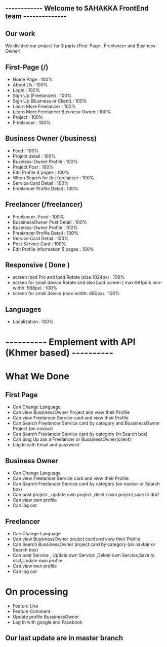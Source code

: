 ## ------------ Welcome to SAHAKKA FrontEnd team --------------
## Our work
We divided our project for 3 parts (First-Page , Freelancer and Business-Owner) 
## First-Page (/)
- Home Page : 100%
- About Us : 100%
- Login : 100%
- Sign Up (Freelancer) : 100%
- Sign Up (Business or Client) : 100%
- Learn More Freelancer : 100%
- Learn More Freelancer Business Owner : 100%
- Project : 100%
- Freelancer : 100%
## Business Owner (/business)  
- Feed : 100%
- Project detail : 100%
- Business-Owner Profile : 100%
- Project Post : 100%
- Edit Profile 4 pages : 100%
- When Search for the freelancer : 100%
- Service Card Detail : 100%
- Freelancer Profile Detail : 100% 
## Freelancer (/freelancer) 
- Freelancer- Feed : 100%
- BussinessOwner Post Detail : 100%
- Business-Owner Profile : 100%
- Freelancer Profile Detail : 100%
- Service Card Detail : 100%
- Post Service Card : 100%
- Edit Profile information 5 pages : 100% 
## Responsive ( Done )
- screen Ipad Pro and Ipad Rotate (size:1024px) : 100%
- screen for small device Rotate and also Ipad screen ( max:991px & min-width: 568px) : 100%
- screen for small device (max-width: 480px) : 100%
## Languages
- Localization : 100% 

# ---------- Emplement with API (Khmer based) ----------
# What We Done 
## First Page
- Can Change Language
- Can view BussinessOwner Project and view their Profile
- Can view Freelancer Service card and view their Profile
- Can Search Freelancer Service card by category and BussinessOwner Project (on navbar)
- Can Search Freelancer Service card by category (in Search box)
- Can Sing Up ask a Freelancer or BussinessOwner(client)
- Log In with Email and password
## Business Owner 
- Can Change Language
- Can view Freelancer Service card and view their Profile
- Can Search Freelancer Service card by category (on navbar or Search box)
- Can post project , update own project ,delete own project,save to draf
- Can view own profile
- Can log out
## Freelancer
- Can Change Language
- Can view BussinessOwner project card and view their Profile
- Can Search BussinessOwner project card by category (on navbar or Search box)
- Can post Service , Update own Service ,Delete own Service,Save to draf,Update own profile
- Can view own profile
- Can log out

# On processing
- Feature Like 
- Feature Comment
- Update profile BussinessOwner
- Log In with google and Facebook


## Our last update are in master branch
